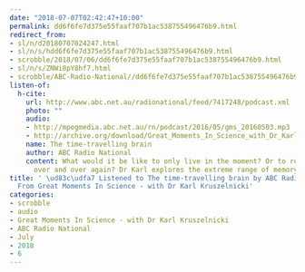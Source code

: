 ```yaml
---
date: "2018-07-07T02:42:47+10:00"
permalink: dd6f6fe7d375e55faaf707b1ac538755496476b9.html
redirect_from:
- sl/n/d20180707024247.html
- sl/n/s/hdd6f6fe7d375e55faaf707b1ac538755496476b9.html
- scrobble/2018/07/06/dd6f6fe7d375e55faaf707b1ac538755496476b9.html
- sl/n/s/ZNWi8pY8hf7.html
- scrobble/ABC-Radio-National//dd6f6fe7d375e55faaf707b1ac538755496476b9.html
listen-of:
  h-cite:
    url: http://www.abc.net.au/radionational/feed/7417248/podcast.xml
    photo: ""
    audio:
    - http://mpegmedia.abc.net.au/rn/podcast/2016/05/gms_20160503.mp3
    - http://archive.org/download/Great_Moments_In_Science_with_Dr_Karl_Kruszelnicki-Podcast-by-ABC_Radio_National/The_timetravelling_brain.mp3
    name: The time-travelling brain
    author: ABC Radio National
    content: What would it be like to only live in the moment? Or to relive the past
      over and over again? Dr Karl explores the extreme range of memory.
title: ' \ud83c\udfa7 Listened to The time-travelling brain by ABC Radio National
  From Great Moments In Science - with Dr Karl Kruszelnicki'
categories:
- scrobble
- audio
- Great Moments In Science - with Dr Karl Kruszelnicki
- ABC Radio National
- July
- 2018
- 6
---
```

